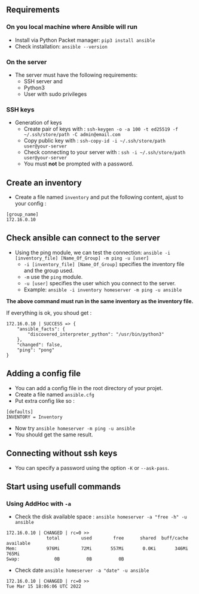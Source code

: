 ## Requirements 

### On you local machine where Ansible will run

- Install via Python Packet manager: `pip3 install ansible`
- Check installation: `ansible --version`

### On the server 

- The server must have the following requirements:
  - SSH server and 
  - Python3
  - User with sudo privileges

### SSH keys

- Generation of keys
  - Create pair of keys with : `ssh-keygen -o -a 100 -t ed25519 -f ~/.ssh/store/path -C admin@email.com`
  - Copy public key with : `ssh-copy-id -i ~/.ssh/store/path user@your-server`
  - Check connecting to your server with : `ssh -i ~/.ssh/store/path user@your-server`
  - You must **not** be prompted with a password.

## Create an inventory

- Create a file named `inventory` and put the following content, ajust to your config :

```
[group_name]
172.16.0.10
```

## Check ansible can connect to the server

- Using the ping module, we can test the connection: `ansible -i [inventory_file] [Name_Of_Group] -m ping -u [user]`
  - `-i [inventory_file] [Name_Of_Group]` specifies the inventory file and the group used.
  - `-m` use the `ping` module.
  - `-u [user]` specifies the user which you connect to the server.
  - Example: `ansible -i inventory homeserver -m ping -u ansible`

**The above command must run in the same inventory as the inventory file.**

If everything is ok, you shoud get :

```
172.16.0.10 | SUCCESS => {
    "ansible_facts": {
        "discovered_interpreter_python": "/usr/bin/python3"
    },
    "changed": false,
    "ping": "pong"
}
```

## Adding a config file

- You can add a config file in the root directory of your projet.
- Create a file named `ansible.cfg`
- Put extra config like so :

```
[defaults]
INVENTORY = Inventory
```

- Now try `ansible homeserver -m ping -u ansible`
- You should get the same result.

## Connecting without ssh keys

- You can specify a password using the option `-K` or `--ask-pass`.

## Start using usefull commands

### Using AddHoc with `-a`

- Check the disk available space : `ansible homeserver -a "free -h" -u ansible`

```
172.16.0.10 | CHANGED | rc=0 >>
               total        used        free      shared  buff/cache   available
Mem:           976Mi        72Mi       557Mi       0.0Ki       346Mi       765Mi
Swap:             0B          0B          0B
```

- Check date `ansible homeserver -a "date" -u ansible`

```
172.16.0.10 | CHANGED | rc=0 >>
Tue Mar 15 18:06:06 UTC 2022
```